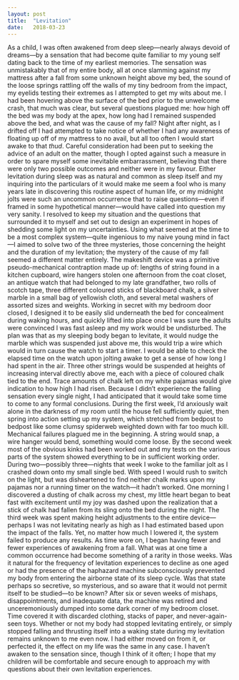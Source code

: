 ```yaml
---
layout: post
title:  "Levitation"
date:   2018-03-23
---
```

As a child, I was often awakened from deep sleep—nearly always devoid of dreams—by a sensation that had become quite familiar to my young self dating back to the time of my earliest memories. The sensation was unmistakably that of my entire body, all at once slamming against my mattress after a fall from some unknown height above my bed, the sound of the loose springs rattling off the walls of my tiny bedroom from the impact, my eyelids testing their extremes as I attempted to get my wits about me. I had been hovering above the surface of the bed prior to the unwelcome crash, that much was clear, but several questions plagued me: how high off the bed was my body at the apex, how long had I remained suspended above the bed, and what was the cause of my fall? Night after night, as I drifted off I had attempted to take notice of whether I had any awareness of floating up off of my mattress to no avail, but all too often I would start awake to that _thud_. Careful consideration had been put to seeking the advice of an adult on the matter, though I opted against such a measure in order to spare myself some inevitable embarrassment, believing that there were only two possible outcomes and neither were in my favour. Either levitation during sleep was as natural and common as sleep itself and my inquiring into the particulars of it would make me seem a fool who is many years late in discovering this routine aspect of human life, or my midnight jolts were such an uncommon occurrence that to raise questions—even if framed in some hypothetical manner—would have called into question my very sanity. I resolved to keep my situation and the questions that surrounded it to myself and set out to design an experiment in hopes of shedding some light on my uncertainties. Using what seemed at the time to be a most complex system—quite ingenious to my naive young mind in fact—I aimed to solve two of the three mysteries, those concerning the height and the duration of my levitation; the mystery of the cause of my fall seemed a different matter entirely. The makeshift device was a primitive pseudo-mechanical contraption made up of: lengths of string found in a kitchen cupboard, wire hangers stolen one afternoon from the coat closet, an antique watch that had belonged to my late grandfather, two rolls of scotch tape, three different coloured sticks of blackboard chalk, a silver marble in a small bag of yellowish cloth, and several metal washers of assorted sizes and weights. Working in secret with my bedroom door closed, I designed it to be easily slid underneath the bed for concealment during waking hours, and quickly lifted into place once I was sure the adults were convinced I was fast asleep and my work would be undisturbed. The plan was that as my sleeping body began to levitate, it would nudge the marble which was suspended just above me, this would trip a wire which would in turn cause the watch to start a timer. I would be able to check the elapsed time on the watch upon jolting awake to get a sense of how long I had spent in the air. Three other strings would be suspended at heights of increasing interval directly above me, each with a piece of coloured chalk tied to the end. Trace amounts of chalk left on my white pajamas would give indication to how high I had risen. Because I didn’t experience the falling sensation every single night, I had anticipated that it would take some time to come to any formal conclusions. During the first week, I’d anxiously wait alone in the darkness of my room until the house fell sufficiently quiet, then spring into action setting up my system, which stretched from bedpost to bedpost like some clumsy spiderweb weighted down with far too much kill. Mechanical failures plagued me in the beginning. A string would snap, a wire hanger would bend, something would come loose. By the second week most of the obvious kinks had been worked out and my tests on the various parts of the system showed everything to be in sufficient working order. During two—possibly three—nights that week I woke to the familiar jolt as I crashed down onto my small single bed. With speed I would rush to switch on the light, but was disheartened to find neither chalk marks upon my pajamas nor a running timer on the watch—it hadn’t worked. One morning I discovered a dusting of chalk across my chest, my little heart began to beat fast with excitement until my joy was dashed upon the realization that a stick of chalk had fallen from its sling onto the bed during the night. The third week was spent making height adjustments to the entire device—perhaps I was not levitating nearly as high as I had estimated based upon the impact of the falls. Yet, no matter how much I lowered it, the system failed to produce any results. As time wore on, I began having fewer and fewer experiences of awakening from a fall. What was at one time a common occurrence had become something of a rarity in those weeks. Was it natural for the frequency of levitation experiences to decline as one aged or had the presence of the haphazard machine subconsciously prevented my body from entering the airborne state of its sleep cycle. Was that state perhaps so secretive, so mysterious, and so aware that it would not permit itself to be studied—to be known? After six or seven weeks of mishaps, disappointments, and inadequate data, the machine was retired and unceremoniously dumped into some dark corner of my bedroom closet. Time covered it with discarded clothing, stacks of paper, and never-again-seen toys. Whether or not my body had stopped levitating entirely, or simply stopped falling and thrusting itself into a waking state during my levitation remains unknown to me even now. I had either moved on from it, or perfected it, the effect on my life was the same in any case. I haven’t awaken to the sensation since, though I think of it often; I hope that my children will be comfortable and secure enough to approach my with questions about their own levitation experiences.
